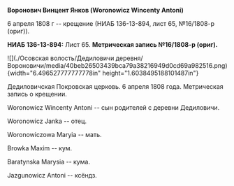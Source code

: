 **Воронович Винцент Янков (Woronowicz Wincenty Antoni)**

6 апреля 1808 г -- крещение (НИАБ 136-13-894, лист 65, №16/1808-р
(ориг)).

**НИАБ 136-13-894:** Лист 65. **Метрическая запись №16/1808-р (ориг).**

![](./Осовская волость/Дедиловичи деревня/Вороновичи/media/40beb26503439bca79a38216949d0cd69a982516.png){width="6.496527777777778in"
height="1.6038495188101487in"}

Дедиловичская Покровская церковь. 6 апреля 1808 года. Метрическая запись
о крещении.

Woronowicz Wincenty Antoni -- сын родителей с деревни Дедиловичи.

Woronowicz Janka -- отец.

Woronowiczowa Maryia -- мать.

Browka Maxim -- кум.

Baratynska Marysia -- кума.

Jazgunowicz Antoni -- ксёндз.
